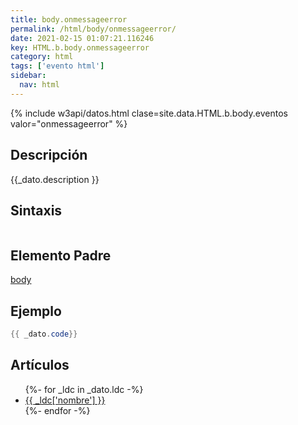 ```yaml
---
title: body.onmessageerror
permalink: /html/body/onmessageerror/
date: 2021-02-15 01:07:21.116246
key: HTML.b.body.onmessageerror
category: html
tags: ['evento html']
sidebar: 
  nav: html
---
```


{% include w3api/datos.html clase=site.data.HTML.b.body.eventos valor="onmessageerror" %}

## Descripción
{{_dato.description }}

## Sintaxis
~~~html
~~~

## Elemento Padre
[body](/html/body/)

## Ejemplo
~~~java
{{ _dato.code}}
~~~

## Artículos
<ul>
{%- for _ldc in _dato.ldc -%}
   <li>
       <a href="{{_ldc['url'] }}">{{ _ldc['nombre'] }}</a>
   </li>
{%- endfor -%}
</ul>
